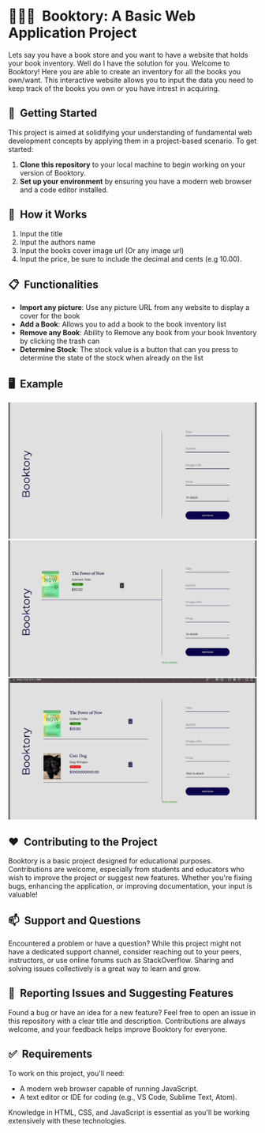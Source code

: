 # 📕📗📘&nbsp; Booktory: A Basic Web Application Project

Lets say you have a book store and you want to have a website that holds your book inventory. Well do I have the solution for you. Welcome to Booktory! Here you are able to create an inventory for all the books you own/want. This interactive website allows you to input the data you need to keep track of the books you own or you have intrest in acquiring. 

## 🚀&nbsp; Getting Started

This project is aimed at solidifying your understanding of fundamental web development concepts by applying them in a project-based scenario. To get started:

1. **Clone this repository** to your local machine to begin working on your version of Booktory.
2. **Set up your environment** by ensuring you have a modern web browser and a code editor installed.

## 🔮&nbsp; How it Works 

1. Input the title
2. Input the authors name
3. Input the books cover image url (Or any image url)
4. Input the price, be sure to include the decimal and cents (e.g 10.00).

## 📋&nbsp; Functionalities

- **Import any picture**: Use any picture URL from any website to display a cover for the book
- **Add a Book**: Allows you to add a book to the book inventory list 
- **Remove any Book**: Ability to Remove any book from your book Inventory by clicking the trash can
- **Determine Stock**: The stock value is a button that can you press to determine the state of the stock when already on the list

## 🖥️&nbsp; Example 

![gif](images/Example1.gif)
![gif](images/Example2.gif)
![gif](images/Example3.gif)

## ❤️&nbsp; Contributing to the Project

Booktory is a basic project designed for educational purposes. Contributions are welcome, especially from students and educators who wish to improve the project or suggest new features. Whether you're fixing bugs, enhancing the application, or improving documentation, your input is valuable!

## 📫&nbsp; Support and Questions

Encountered a problem or have a question? While this project might not have a dedicated support channel, consider reaching out to your peers, instructors, or use online forums such as StackOverflow. Sharing and solving issues collectively is a great way to learn and grow.

## 🤝&nbsp; Reporting Issues and Suggesting Features

Found a bug or have an idea for a new feature? Feel free to open an issue in this repository with a clear title and description. Contributions are always welcome, and your feedback helps improve Booktory for everyone.

## ✅&nbsp; Requirements

To work on this project, you'll need:

- A modern web browser capable of running JavaScript.
- A text editor or IDE for coding (e.g., VS Code, Sublime Text, Atom).

Knowledge in HTML, CSS, and JavaScript is essential as you'll be working extensively with these technologies.